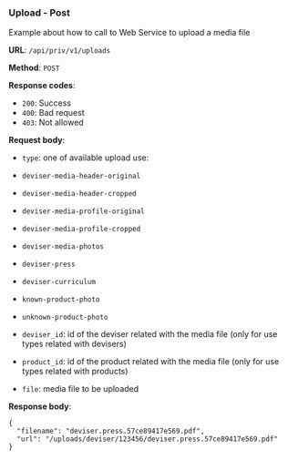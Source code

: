 ### Upload - Post

Example about how to call to Web Service to upload a media file

**URL**: `/api/priv/v1/uploads`

**Method**: `POST`

**Response codes**: 
* `200`: Success
* `400`: Bad request
* `403`: Not allowed
  
**Request body**: 
* `type`: one of available upload use:
 * `deviser-media-header-original`
 * `deviser-media-header-cropped`
 * `deviser-media-profile-original`
 * `deviser-media-profile-cropped`
 * `deviser-media-photos`
 * `deviser-press`
 * `deviser-curriculum`
 * `known-product-photo`
 * `unknown-product-photo`
 
* `deviser_id`: id of the deviser related with the media file (only for use types related with devisers) 
* `product_id`: id of the product related with the media file (only for use types related with products)
* `file`: media file to be uploaded
 
**Response body**:
```
{
  "filename": "deviser.press.57ce89417e569.pdf",
  "url": "/uploads/deviser/123456/deviser.press.57ce89417e569.pdf"
}
```    